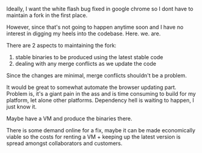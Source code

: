 Ideally, I want the white flash bug fixed in google chrome so I dont have to maintain a fork in the first place. 

However, since that's not going to happen anytime soon and I have no interest in digging my heels into the codebase. Here. we. are.


There are 2 aspects to maintaining the fork:

1. stable binaries to be produced using the latest stable code
1. dealing with any merge conflicts as we update the code


Since the changes are minimal, merge conflicts shouldn't be a problem. 

It would be great to somewhat automate the browser updating part. Problem is, it's a giant pain in the ass and is time consuming to build for my platform, let alone other platforms. Dependency hell is waiting to happen, I just know it. 

Maybe have a VM and produce the binaries there. 

There is some demand online for a fix, maybe it can be made economically viable so the costs for renting a VM + keeping up the latest version is spread amongst collaborators and customers.

